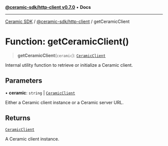 [**@ceramic-sdk/http-client v0.7.0**](../README.md) • **Docs**

***

[Ceramic SDK](../../../README.md) / [@ceramic-sdk/http-client](../README.md) / getCeramicClient

# Function: getCeramicClient()

> **getCeramicClient**(`ceramic`): [`CeramicClient`](../classes/CeramicClient.md)

Internal utility function to retrieve or initialize a Ceramic client.

## Parameters

• **ceramic**: `string` \| [`CeramicClient`](../classes/CeramicClient.md)

Either a Ceramic client instance or a Ceramic server URL.

## Returns

[`CeramicClient`](../classes/CeramicClient.md)

A Ceramic client instance.
